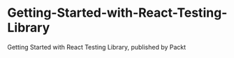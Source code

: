 # Getting-Started-with-React-Testing-Library
Getting Started with React Testing Library, published by Packt
